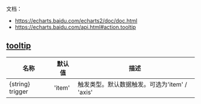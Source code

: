 文档：  
* https://echarts.baidu.com/echarts2/doc/doc.html
* https://echarts.baidu.com/api.html#action.tooltip

## [tooltip](https://echarts.baidu.com/echarts2/doc/doc.html#Tooltip)

| 名称 | 默认值 | 描述 |
| --- | --- | --- |
| {string} trigger | 'item' | 触发类型。默认数据触发。可选为'item' / 'axis' |

